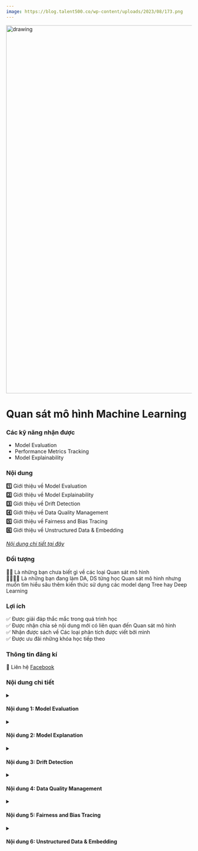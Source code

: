 ```yaml
---
image: https://blog.talent500.co/wp-content/uploads/2023/08/173.png
---
```


<img src="https://blog.talent500.co/wp-content/uploads/2023/08/173.png" alt="drawing" width="1000"/>

<div class="course_title"><h1>Quan sát mô hình Machine Learning</h1></div>

###  Các kỹ năng nhận được

<ul id="skills">
  <li>Model Evaluation</li>
  <li>Performance Metrics Tracking</li>
  <li>Model Explainability</li>

</ul>  

###  Nội dung 
**:one:** Giới thiệu về Model Evaluation\
**:two:** Giới thiệu về Model Explainability\
**:three:** Giới thiệu về Drift Detection\
**:four:** Giới thiệu về Data Quality Management\
**:five:** Giới thiệu về Fairness and Bias Tracing\
**:six:** Giới thiệu về Unstructured Data & Embedding

[*Nội dung chi tiết tại đây*](#nội-dung-chi-tiết)

###  Đối tượng

**🤚🤚** Là những bạn chưa biết gì về các loại Quan sát mô hình\
**👩‍💻🧑‍💻** Là những bạn đang làm DA, DS từng học Quan sát mô hình nhưng muốn tìm hiểu sâu thêm kiến thức sử dụng các model dạng Tree hay Deep Learning

###  Lợi ích 
✅️ Được giải đáp thắc mắc trong quá trình học\
✅️ Được nhận chia sẻ nội dung mới có liên quan đến Quan sát mô hình\
✅️ Nhận được sách về Các loại phân tích được viết bởi mình\
✅️ Được ưu đãi những khóa học tiếp theo

### Thông tin đăng kí

📝 Liên hệ [Facebook](https://www.facebook.com/datasciencedances)

###  Nội dung chi tiết 



<details>
  <summary><h4>Nội dung 1: Model Evaluation</h4></summary>
- Model Evaluation là gì
- Các loại Model Evaluation
- Các loại Performance Metrics
</details>

<details>
  <summary><h4>Nội dung 2: Model Explanation</h4></summary>
- Tại sao cần giải thích mô hình?
- Các Phương pháp giải thích mô hình
- Ứng dụng thực tế
</details>

<details>
  <summary><h4>Nội dung 3: Drift Detection</h4></summary>
- Drift Detection là gì
- Phát hiện và xử lý drift
</details>

<details>
  <summary><h4>Nội dung 4: Data Quality Management</h4></summary>
- Tại sao cần quản lý chất lượng dữ liệu?
- Các loại Data Quality Management
</details>

<details>
  <summary><h4>Nội dung 5: Fairness and Bias Tracing</h4></summary>
- Tại sao cần phát hiện và xử lý bias?
- Các loại Fairness and Bias Tracing
</details>

<details>
  <summary><h4>Nội dung 6: Unstructured Data & Embedding</h4></summary>
- Unstructured Data & Embedding là gì
- Các loại Unstructured Data & Embedding
</details>







